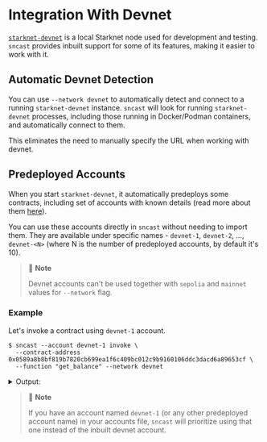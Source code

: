 # Integration With Devnet

[`starknet-devnet`](https://0xspaceshard.github.io/starknet-devnet/) is a local Starknet node used for development and testing. `sncast` provides inbuilt support for some of its features, making it easier to work with it.

## Automatic Devnet Detection

You can use `--network devnet` to automatically detect and connect to a running `starknet-devnet` instance. `sncast` will look for running `starknet-devnet` processes, including those running in Docker/Podman containers, and automatically connect to them.

This eliminates the need to manually specify the URL when working with devnet.

## Predeployed Accounts

When you start `starknet-devnet`, it automatically predeploys some contracts, including set of accounts with known details (read more about them [here](https://0xspaceshard.github.io/starknet-devnet/docs/predeployed)).

You can use these accounts directly in `sncast` without needing to import them. 
They are available under specific names - `devnet-1`, `devnet-2`, ..., `devnet-<N>` (where N is the number of predeployed accounts, by default it's 10). 

> 📝 **Note**
>
> Devnet accounts can't be used together with `sepolia` and `mainnet` values for `--network` flag.


### Example

Let's invoke a contract using `devnet-1` account.

```shell
$ sncast --account devnet-1 invoke \
  --contract-address 0x0589a8b8bf819b7820cb699ea1f6c409bc012c9b9160106ddc3dacd6a89653cf \
  --function "get_balance" --network devnet
```

<details>
<summary>Output:</summary>

```shell
Success: Invoke completed

Transaction Hash: [..]

To see invocation details, visit:
transaction: https://sepolia.starkscan.co/tx/[..]
```
</details>

> 📝 **Note**
>
> If you have an account named `devnet-1` (or any other predeployed account name) in your accounts file, `sncast` will prioritize using that one instead of the inbuilt devnet account.
